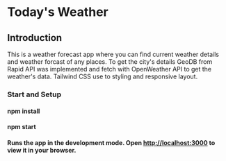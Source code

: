 # Today's Weather


## Introduction

This is a weather forecast app where you can find current weather details and weather forcast of any places. To get the city's details GeoDB from Rapid API was implemented and fetch with OpenWeather API to get the weather's data. Tailwind CSS use to styling and responsive layout. 

### Start and Setup

#### npm install
#### npm start
#### Runs the app in the development mode. Open [http://localhost:3000](http://localhost:3000) to view it in your browser.

